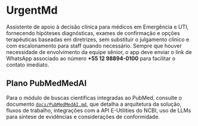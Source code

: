 # UrgentMd
Assistente de apoio à decisão clínica para médicos em Emergência e UTI, fornecendo hipóteses diagnósticas, exames de confirmação e opções terapêuticas baseadas em diretrizes, sem substituir o julgamento clínico e com escalonamento para staff quando necessário. Sempre que houver necessidade de envolvimento da equipe sênior, o app deve enviar o link de WhatsApp associado ao número **+55 12 98894-0100** para facilitar o contato imediato.

## Plano PubMedMedAI

Para o módulo de buscas científicas integradas ao PubMed, consulte o documento [`docs/PubMedMedAI.md`](docs/PubMedMedAI.md), que detalha a arquitetura da solução, fluxos de trabalho, integrações com a API E-Utilities do NCBI, uso de LLMs para síntese de evidências e considerações de conformidade.
